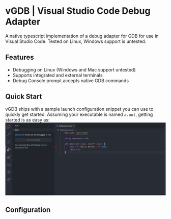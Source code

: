 # vGDB | Visual Studio Code Debug Adapter

A native typescript implementation of a debug adapter for GDB for use in Visual Studio Code. Tested on Linux, Windows support is untested.

## Features

- Debugging on Linux (Windows and Mac support untested)
- Supports integrated and external terminals
- Debug Console prompt accepts native GDB commands

## Quick Start

vGDB ships with a sample launch configuration snippet you can use to quickly get started. Assuming your executable is named `a.out`, getting started is as easy as:
![EZ Setup](resources/ezsetup.gif)

## Configuration

